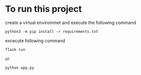 # To run this project
create a virtual enviroinmet
and execute the following command

`python3 -m pip install -r requirements.txt`

excecute following command

`flask run`

or

`python app.py`
